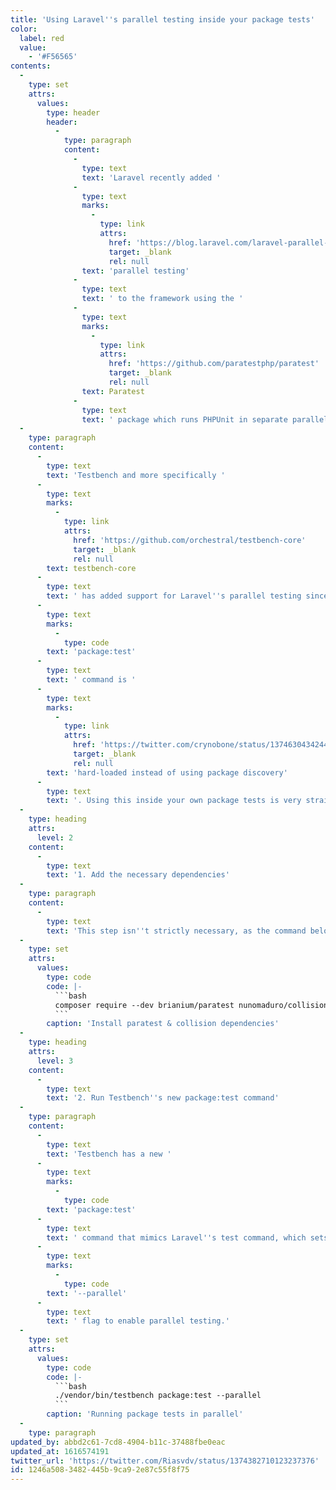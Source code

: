 ```yaml
---
title: 'Using Laravel''s parallel testing inside your package tests'
color:
  label: red
  value:
    - '#F56565'
contents:
  -
    type: set
    attrs:
      values:
        type: header
        header:
          -
            type: paragraph
            content:
              -
                type: text
                text: 'Laravel recently added '
              -
                type: text
                marks:
                  -
                    type: link
                    attrs:
                      href: 'https://blog.laravel.com/laravel-parallel-testing-is-now-available'
                      target: _blank
                      rel: null
                text: 'parallel testing'
              -
                type: text
                text: ' to the framework using the '
              -
                type: text
                marks:
                  -
                    type: link
                    attrs:
                      href: 'https://github.com/paratestphp/paratest'
                      target: _blank
                      rel: null
                text: Paratest
              -
                type: text
                text: ' package which runs PHPUnit in separate parallel processes. Adding support for this in your own package tests is pretty straightforward using orchestral/testbench.'
  -
    type: paragraph
    content:
      -
        type: text
        text: 'Testbench and more specifically '
      -
        type: text
        marks:
          -
            type: link
            attrs:
              href: 'https://github.com/orchestral/testbench-core'
              target: _blank
              rel: null
        text: testbench-core
      -
        type: text
        text: ' has added support for Laravel''s parallel testing since 6.12.0, but it''s recommended to at least use 6.19.0 where the new '
      -
        type: text
        marks:
          -
            type: code
        text: 'package:test'
      -
        type: text
        text: ' command is '
      -
        type: text
        marks:
          -
            type: link
            attrs:
              href: 'https://twitter.com/crynobone/status/1374630434244497408'
              target: _blank
              rel: null
        text: 'hard-loaded instead of using package discovery'
      -
        type: text
        text: '. Using this inside your own package tests is very straightforward:'
  -
    type: heading
    attrs:
      level: 2
    content:
      -
        type: text
        text: '1. Add the necessary dependencies'
  -
    type: paragraph
    content:
      -
        type: text
        text: 'This step isn''t strictly necessary, as the command below will check for these and suggest them to be installed, but it''s a bit faster to have them installed in advance.'
  -
    type: set
    attrs:
      values:
        type: code
        code: |-
          ```bash
          composer require --dev brianium/paratest nunomaduro/collision
          ```
        caption: 'Install paratest & collision dependencies'
  -
    type: heading
    attrs:
      level: 3
    content:
      -
        type: text
        text: '2. Run Testbench''s new package:test command'
  -
    type: paragraph
    content:
      -
        type: text
        text: 'Testbench has a new '
      -
        type: text
        marks:
          -
            type: code
        text: 'package:test'
      -
        type: text
        text: ' command that mimics Laravel''s test command, which sets up everything you need to have your package tested within Testbench''s default Laravel project. You can run this with the '
      -
        type: text
        marks:
          -
            type: code
        text: '--parallel'
      -
        type: text
        text: ' flag to enable parallel testing.'
  -
    type: set
    attrs:
      values:
        type: code
        code: |-
          ```bash
          ./vendor/bin/testbench package:test --parallel
          ```
        caption: 'Running package tests in parallel'
  -
    type: paragraph
updated_by: abbd2c61-7cd8-4904-b11c-37488fbe0eac
updated_at: 1616574191
twitter_url: 'https://twitter.com/Riasvdv/status/1374382710123237376'
id: 1246a508-3482-445b-9ca9-2e87c55f8f75
---
```

